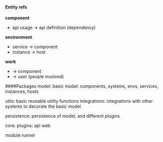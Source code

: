 
#### Entity refs
**component**
- api usage -> api definition (dependency)

**environment**
- service -> component
- instance -> host

**work**
- -> component
- -> user (people involved)


####Packages
model: basic model: components, systems, envs, services, instances, hosts

utils: basic reusable utility functions
integrations: integrations with other systems to decorate the basic model

persistence: persistence of model, and different plugins   

core:
plugins:
api
web

module 
runner